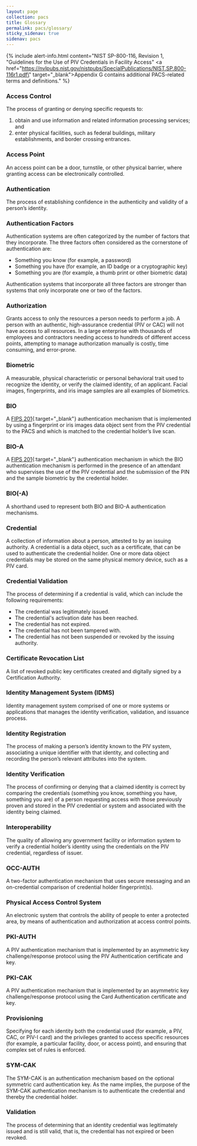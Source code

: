 ```yaml
---
layout: page
collection: pacs
title: Glossary
permalink: pacs/glossary/
sticky_sidenav: true
sidenav: pacs
---
```


{% include alert-info.html content="NIST SP-800-116, Revision 1, \"Guidelines for the Use of PIV Credentials in Facility Access\" <a href=\"https://nvlpubs.nist.gov/nistpubs/SpecialPublications/NIST.SP.800-116r1.pdf\" target=\"_blank\">Appendix G </a> contains additional PACS-related terms and definitions." %}


### Access Control 

The process of granting or denying specific requests to: 

1. obtain and use information and related information processing services; and 
2. enter physical facilities, such as federal buildings, military establishments, and border crossing entrances.


### Access Point 

An access point can be a door, turnstile, or other physical barrier, where granting access can be electronically controlled.


### Authentication

The process of establishing confidence in the authenticity and validity of a person’s identity.


### Authentication Factors	

Authentication systems are often categorized by the number of factors that they incorporate. The three factors often considered as the cornerstone of authentication are:

- Something you know (for example, a password)
- Something you have (for example, an ID badge or a cryptographic key)
- Something you are (for example, a thumb print or other biometric data)

Authentication systems that incorporate all three factors are stronger than systems that only incorporate one or two of the factors.	


### Authorization

Grants access to only the resources a person needs to perform a job.  A person with an authentic, high-assurance credential (PIV or CAC) will not have access to all resources.  In a large enterprise with thousands of employees and contractors needing access to hundreds of different access points, attempting to manage authorization manually is costly, time consuming, and error-prone.


### Biometric 

A measurable, physical characteristic or personal behavioral trait used to recognize the identity, or verify the claimed identity, of an applicant. Facial images, fingerprints, and iris image samples are all examples of biometrics.


### BIO

A [FIPS 201](https://nvlpubs.nist.gov/nistpubs/FIPS/NIST.FIPS.201-2.pdf){:target="_blank"} authentication mechanism that is implemented by using a fingerprint or iris images data object sent from the PIV credential to the PACS and which is matched to the credential holder’s live scan.


### BIO-A

A [FIPS 201](https://nvlpubs.nist.gov/nistpubs/FIPS/NIST.FIPS.201-2.pdf){:target="_blank"} authentication mechanism in which the BIO authentication mechanism is performed in the presence of an attendant who supervises the use of the PIV credential and the submission of the PIN and the sample biometric by the credential holder.


### BIO(-A)

A shorthand used to represent both BIO and BIO-A authentication mechanisms.


### Credential

A collection of information about a person, attested to by an issuing authority. A credential is a data object, such as a certificate, that can be used to authenticate the credential holder. One or more data object credentials may be stored on the same physical memory device, such as a PIV card.


### Credential Validation

The process of determining if a credential is valid, which can include the following requirements:
* The credential was legitimately issued.
* The credential's activation date has been reached.
* The credential has not expired.
* The credential has not been tampered with.
* The credential has not been suspended or revoked by the issuing authority.


### Certificate Revocation List 

A list of revoked public key certificates created and digitally signed by a Certification Authority.	


### Identity Management System (IDMS) 

Identity management system comprised of one or more systems or applications that manages the identity verification, validation, and issuance process.


### Identity Registration

The process of making a person’s identity known to the PIV system, associating a unique identifier with that identity, and collecting and recording the person’s relevant attributes into the system.


### Identity Verification 

The process of confirming or denying that a claimed identity is correct by comparing the credentials (something you know, something you have, something you are) of a person requesting access with those previously proven and stored in the PIV credential or system and associated with the identity being claimed.


### Interoperability 

The quality of allowing any government facility or information system to verify a credential holder’s identity using the credentials on the PIV credential, regardless of issuer.


### OCC-AUTH

A two-factor authentication mechanism that uses secure messaging and an on-credential comparison of credential holder fingerprint(s).

### Physical Access Control System
An electronic system that controls the ability of people to enter a protected area, by means of authentication and authorization at access control points.


### PKI-AUTH

A PIV authentication mechanism that is implemented by an asymmetric key challenge/response protocol using the PIV
Authentication certificate and key.


### PKI-CAK

A PIV authentication mechanism that is implemented by an asymmetric key challenge/response protocol using the Card Authentication certificate and key.


### Provisioning

Specifying for each identity both the credential used (for example, a PIV, CAC, or PIV-I card) and the privileges granted to access specific resources (for example, a particular facility, door, or access point), and ensuring that complex set of rules is enforced.


### SYM-CAK

The SYM-CAK is an authentication mechanism based on the optional symmetric card authentication key. As the name implies, the purpose of the SYM-CAK authentication mechanism is to authenticate the credential and thereby the credential holder.


### Validation

The process of determining that an identity credential was legitimately issued and is still valid, that is, the credential has not expired or been revoked.
